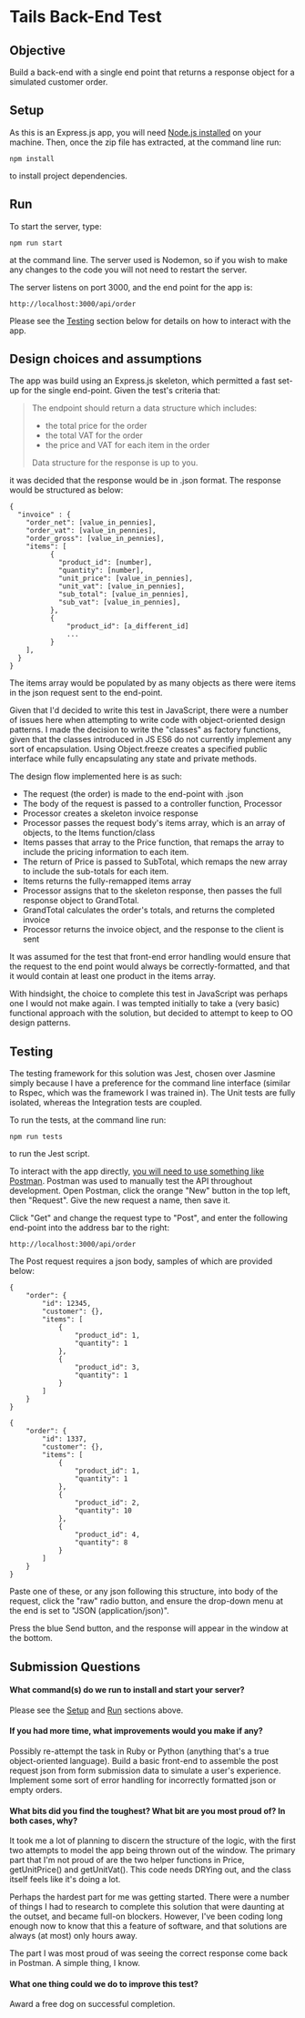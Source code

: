 # Tails Back-End Test

## Objective

Build a back-end with a single end point that returns a response object for a simulated customer order.

## Setup

As this is an Express.js app, you will need [Node.js installed](https://nodejs.org/en/download/) on your machine. Then, once the zip file has extracted, at the command line run:

```npm install```

to install project dependencies.

## Run

To start the server, type:

```npm run start```

at the command line. The server used is Nodemon, so if you wish to make any changes to the code you will not need to restart the server.

The server listens on port 3000, and the end point for the app is:

```http://localhost:3000/api/order```

Please see the [Testing](#testing) section below for details on how to interact with the app.


## Design choices and assumptions

The app was build using an Express.js skeleton, which permitted a fast set-up for the single end-point. Given the test's criteria that:

>The endpoint should return a data structure which includes:
>
>-   the total price for the order
>-   the total VAT for the order
>-   the price and VAT for each item in the order
>
>Data structure for the response is up to you.

it was decided that the response would be in .json format. The response would be structured as below:
```
{
  "invoice" : {
    "order_net": [value_in_pennies],
    "order_vat": [value_in_pennies],
    "order_gross": [value_in_pennies],
    "items": [
          {
            "product_id": [number],
            "quantity": [number],
            "unit_price": [value_in_pennies],
            "unit_vat": [value_in_pennies],
            "sub_total": [value_in_pennies],
            "sub_vat": [value_in_pennies],
          },
          {
	          "product_id": [a_different_id]
	          ...
          }
    ],
  }
}
```
The items array would be populated by as many objects as there were items in the json request sent to the end-point.

Given that I'd decided to write this test in JavaScript, there were a number of issues here when attempting to write code with object-oriented design patterns. I made the decision to write the "classes" as factory functions, given that the classes introduced in JS ES6 do not currently implement any sort of encapsulation. Using Object.freeze creates a specified public interface while fully encapsulating any state and private methods.

The design flow implemented here is as such:

- The request (the order) is made to the end-point with .json
- The body of the request is passed to a controller function, Processor
- Processor creates a skeleton invoice response
- Processor passes the request body's items array, which is an array of objects, to the Items function/class
- Items passes that array to the Price function, that remaps the array to include the pricing information to each item.
- The return of Price is passed to SubTotal, which remaps the new array to include the sub-totals for each item.
- Items returns the fully-remapped items array
- Processor assigns that to the skeleton response, then passes the full response object to GrandTotal.
- GrandTotal calculates the order's totals, and returns the completed invoice
- Processor returns the invoice object, and the response to the client is sent

It was assumed for the test that front-end error handling would ensure that the request to the end point would always be correctly-formatted, and that it would contain at least one product in the items array.

With hindsight, the choice to complete this test in JavaScript was perhaps one I would not make again. I was tempted initially to take a (very basic) functional approach with the solution, but decided to attempt to keep to OO design patterns.

## Testing

The testing framework for this solution was Jest, chosen over Jasmine simply because I have a preference for the command line interface (similar to Rspec, which was the framework I was trained in). The Unit tests are fully isolated, whereas the Integration tests are coupled.

To run the tests, at the command line run:

```npm run tests```

to run the Jest script.

To interact with the app directly, [you will need to use something like Postman](https://www.getpostman.com/downloads/). Postman was used to manually test the API throughout development. Open Postman, click the orange "New" button in the top left, then "Request". Give the new request a name,  then save it.

Click "Get" and change the request type to "Post", and enter the following end-point into the address bar to the right:

```http://localhost:3000/api/order```

The Post request requires a json body, samples of which are provided below:
```
{
    "order": {
        "id": 12345,
        "customer": {},
        "items": [
            {
                "product_id": 1,
                "quantity": 1
            },
            {
                "product_id": 3,
                "quantity": 1
            }
        ]
    }
}
```
```
{
    "order": {
        "id": 1337,
        "customer": {},
        "items": [
            {
                "product_id": 1,
                "quantity": 1
            },
            {
                "product_id": 2,
                "quantity": 10
            },
            {
                "product_id": 4,
                "quantity": 8
            }
        ]
    }
}
```
Paste one of these, or any json following this structure, into body of the request, click the "raw" radio button, and ensure the drop-down menu at the end is set to "JSON (application/json)".

Press the blue Send button, and the response will appear in the window at the bottom.

## Submission Questions

####  What command(s) do we run to install and start your server?

Please see the [Setup](#setup) and [Run](#run) sections above.

#### If you had more time, what improvements would you make if any?

Possibly re-attempt the task in Ruby or Python (anything that's a true object-oriented language). Build a basic front-end to assemble the post request json from form submission data to simulate a user's experience. Implement some sort of error handling for incorrectly formatted json or empty orders.

#### What bits did you find the toughest? What bit are you most proud of? In both cases, why?

It took me a lot of planning to discern the structure of the logic, with the first two attempts to model the app being thrown out of the window. The primary part that I'm not proud of are the two helper functions in Price, getUnitPrice() and getUnitVat(). This code needs DRYing out, and the class itself feels like it's doing a lot.

Perhaps the hardest part for me was getting started. There were a number of things I had to research to complete this solution that were daunting at the outset, and became full-on blockers. However, I've been coding long enough now to know that this a feature of software, and that solutions are always (at most) only hours away.

The part I was most proud of was seeing the correct response come back in Postman. A simple thing, I know.

####  What one thing could we do to improve this test?

Award a free dog on successful completion.

